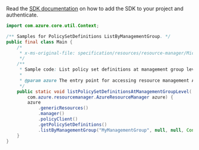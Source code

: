 Read the [SDK documentation](https://github.com/Azure/azure-sdk-for-java/blob/azure-resourcemanager_2.15.0/sdk/resourcemanager/azure-resourcemanager/README.md) on how to add the SDK to your project and authenticate.

```java
import com.azure.core.util.Context;

/** Samples for PolicySetDefinitions ListByManagementGroup. */
public final class Main {
    /*
     * x-ms-original-file: specification/resources/resource-manager/Microsoft.Authorization/stable/2021-06-01/examples/listPolicySetDefinitionsByManagementGroup.json
     */
    /**
     * Sample code: List policy set definitions at management group level.
     *
     * @param azure The entry point for accessing resource management APIs in Azure.
     */
    public static void listPolicySetDefinitionsAtManagementGroupLevel(
        com.azure.resourcemanager.AzureResourceManager azure) {
        azure
            .genericResources()
            .manager()
            .policyClient()
            .getPolicySetDefinitions()
            .listByManagementGroup("MyManagementGroup", null, null, Context.NONE);
    }
}
```
